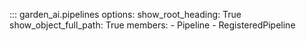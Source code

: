 ::: garden_ai.pipelines
    options:
        show_root_heading: True
        show_object_full_path: True
        members:
            - Pipeline
            - RegisteredPipeline
